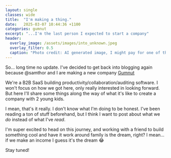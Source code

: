 ```yaml
---
layout: single
classes: wide
title:  "I'm making a thing."
date:   2025-03-07 10:44:36 +1100
categories: gumnut
excerpt: "...I'm the last person I expected to start a company"
header:
  overlay_image: /assets/images/into_unknown.jpeg
  overlay_filter: 0.5
  caption: "Photo credit: AI generated image, I might pay for one of these someday"
---
```


So... long time no update. I've decided to get back into blogging again because @samthor and I are making a new company [Gumnut](https://gumnut.dev)

We're a B2B SaaS building productivity/collaboration/auditing software. I won't focus on how we got here, only really interested in looking forward. But here I'll share some things along the way of what it's like to create a company with 2 young kids. 

I mean, that's it really. I don't know what I'm doing to be honest. I've been reading a ton of stuff beforehand, but I think I want to post about what we *do* instead of what I've *read*. 

I'm super excited to head on this journey, and working with a friend to build something cool and have it work around family is the dream, right? I mean... if we make an income I guess it's the dream 😂

Stay tuned!
